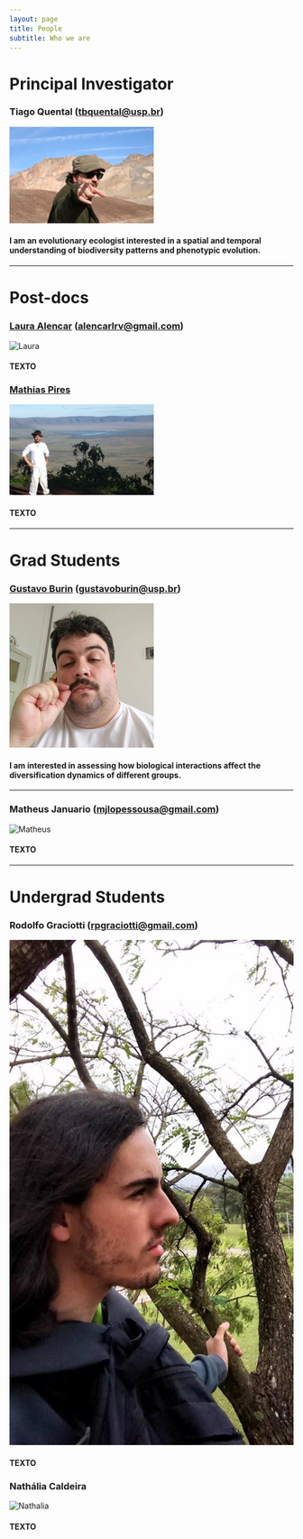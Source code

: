 ```yaml
---
layout: page
title: People
subtitle: Who we are
---
```



# Principal Investigator

### Tiago Quental (tbquental@usp.br)

<img src="/img/tbq.jpg" alt="Tiago" style="width: 256px; height: 171px;"/> 

#### I am an evolutionary ecologist interested in a spatial and temporal understanding of biodiversity patterns and phenotypic evolution.

*** 

# Post-docs

### [Laura Alencar](http://alencarlaura.weebly.com/) (alencarlrv@gmail.com)

<img src="/img/lrva.jpg" alt="Laura" style="width: 256px; height: 454px;"/> 

#### TEXTO




### [Mathias Pires](http://www.mathiasmpires.net.br/Home.html)

<img src="/img/mmp.jpg" alt="Mathias" style="width: 256px; height: 161px;"/> 

#### TEXTO





***

# Grad Students

### [Gustavo Burin](https://gburin.github.io) (gustavoburin@usp.br)

<img src="/img/gbf.jpg" alt="Gustavo" style="width: 256px; height: 256px;"/> 
 
#### I am interested in assessing how biological interactions affect the diversification dynamics of different groups.

***

### Matheus Januario (mjlopessousa@gmail.com)

![Matheus](/img/mjls.jpg)

#### TEXTO

***

# Undergrad Students

### Rodolfo Graciotti (rpgraciotti@gmail.com)

![Rodolfo](/img/rpg.jpg)

#### TEXTO



### Nathália Caldeira

![Nathalia](/img/nc.jpg)

#### TEXTO
